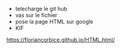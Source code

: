 - telecharge le git hub
- vas sur le fichier 
- pose la page HTML sur google 
- KIF

 https://floriancorbice.github.io/HTML.html/
